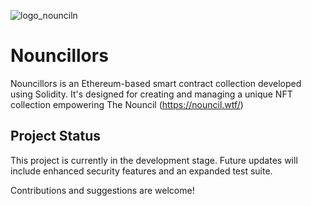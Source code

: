 
![logo_nounciln](https://github.com/curelycue/nouncillors-contracts/assets/22319741/af3d3035-4246-4471-9c8f-e86a0b46eff3)


# Nouncillors 

Nouncillors is an Ethereum-based smart contract collection developed using Solidity. It's designed for creating and managing a unique NFT collection empowering The Nouncil (https://nouncil.wtf/) 


## Project Status

This project is currently in the development stage. Future updates will include enhanced security features and an expanded test suite.

Contributions and suggestions are welcome!
